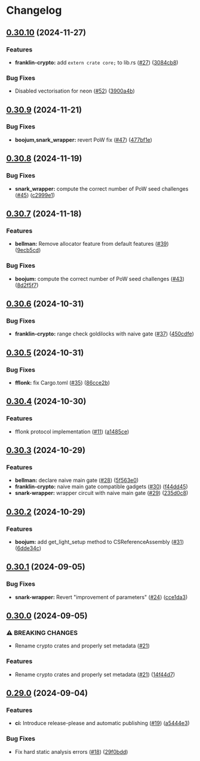 # Changelog

## [0.30.10](https://github.com/matter-labs/zksync-crypto/compare/v0.30.9...v0.30.10) (2024-11-27)


### Features

* **franklin-crypto:** add `extern crate core;` to lib.rs ([#27](https://github.com/matter-labs/zksync-crypto/issues/27)) ([3084cb8](https://github.com/matter-labs/zksync-crypto/commit/3084cb821965382d63cc6f5bc074cf6dcfaff84d))


### Bug Fixes

* Disabled vectorisation for neon ([#52](https://github.com/matter-labs/zksync-crypto/issues/52)) ([3900a4b](https://github.com/matter-labs/zksync-crypto/commit/3900a4b4b225545e9cc05ad7ebca570aac3dd300))

## [0.30.9](https://github.com/matter-labs/zksync-crypto/compare/v0.30.8...v0.30.9) (2024-11-21)


### Bug Fixes

* **boojum,snark_wrapper:** revert PoW fix ([#47](https://github.com/matter-labs/zksync-crypto/issues/47)) ([477bf1e](https://github.com/matter-labs/zksync-crypto/commit/477bf1e72e63ea758fc7d8520178a832c2eea0e3))

## [0.30.8](https://github.com/matter-labs/zksync-crypto/compare/v0.30.7...v0.30.8) (2024-11-19)


### Bug Fixes

* **snark_wrapper:** compute the correct number of PoW seed challenges ([#45](https://github.com/matter-labs/zksync-crypto/issues/45)) ([c2999e1](https://github.com/matter-labs/zksync-crypto/commit/c2999e11a9643f0c5174d106849085d2f908a3e2))

## [0.30.7](https://github.com/matter-labs/zksync-crypto/compare/v0.30.6...v0.30.7) (2024-11-18)


### Features

* **bellman:** Remove allocator feature from default features ([#39](https://github.com/matter-labs/zksync-crypto/issues/39)) ([9ecb5cd](https://github.com/matter-labs/zksync-crypto/commit/9ecb5cdbfa4f4a1157c349b56cc807c4a842ad49))


### Bug Fixes

* **boojum:** compute the correct number of PoW seed challenges ([#43](https://github.com/matter-labs/zksync-crypto/issues/43)) ([8d2f5f7](https://github.com/matter-labs/zksync-crypto/commit/8d2f5f74c7a7a22db2ca3212a2fc6653b3ee0c76))

## [0.30.6](https://github.com/matter-labs/zksync-crypto/compare/v0.30.5...v0.30.6) (2024-10-31)


### Bug Fixes

* **franklin-crypto:** range check goldilocks with naive gate ([#37](https://github.com/matter-labs/zksync-crypto/issues/37)) ([450cdfe](https://github.com/matter-labs/zksync-crypto/commit/450cdfe4cb2d6f1ffd616744129d217d5cec0126))

## [0.30.5](https://github.com/matter-labs/zksync-crypto/compare/v0.30.4...v0.30.5) (2024-10-31)


### Bug Fixes

* **fflonk:** fix Cargo.toml ([#35](https://github.com/matter-labs/zksync-crypto/issues/35)) ([86cce2b](https://github.com/matter-labs/zksync-crypto/commit/86cce2b833f3a4da0ba2bb3fa1c994447b0389bc))

## [0.30.4](https://github.com/matter-labs/zksync-crypto/compare/v0.30.3...v0.30.4) (2024-10-30)


### Features

* fflonk protocol implementation  ([#11](https://github.com/matter-labs/zksync-crypto/issues/11)) ([a1485ce](https://github.com/matter-labs/zksync-crypto/commit/a1485ce53f1a92892c4845f02f0fc3416899bd92))

## [0.30.3](https://github.com/matter-labs/zksync-crypto/compare/v0.30.2...v0.30.3) (2024-10-29)


### Features

* **bellman:** declare naive main gate ([#28](https://github.com/matter-labs/zksync-crypto/issues/28)) ([5f563e0](https://github.com/matter-labs/zksync-crypto/commit/5f563e06a0c0c76c1c232ef041c359e7256d333c))
* **franklin-crypto:** naive main gate compatible gadgets ([#30](https://github.com/matter-labs/zksync-crypto/issues/30)) ([f44dd45](https://github.com/matter-labs/zksync-crypto/commit/f44dd45ce587326bb6f0a0b84ce6096e191ca298))
* **snark-wrapper:** wrapper circuit with naive main gate ([#29](https://github.com/matter-labs/zksync-crypto/issues/29)) ([235d0c8](https://github.com/matter-labs/zksync-crypto/commit/235d0c8481b7079a07ccb621745a230194bb00ce))

## [0.30.2](https://github.com/matter-labs/zksync-crypto/compare/v0.30.1...v0.30.2) (2024-10-29)


### Features

* **boojum:** add get_light_setup method to CSReferenceAssembly ([#31](https://github.com/matter-labs/zksync-crypto/issues/31)) ([6dde34c](https://github.com/matter-labs/zksync-crypto/commit/6dde34c119bf7f0ff91734d513adc8b265d17d16))

## [0.30.1](https://github.com/matter-labs/zksync-crypto/compare/v0.30.0...v0.30.1) (2024-09-05)


### Bug Fixes

* **snark-wrapper:** Revert "improvement of parameters" ([#24](https://github.com/matter-labs/zksync-crypto/issues/24)) ([cce1da3](https://github.com/matter-labs/zksync-crypto/commit/cce1da378761dd76271730ad154e6f5b8a7675bb))

## [0.30.0](https://github.com/matter-labs/zksync-crypto/compare/v0.29.0...v0.30.0) (2024-09-05)


### ⚠ BREAKING CHANGES

* Rename crypto crates and properly set metadata ([#21](https://github.com/matter-labs/zksync-crypto/issues/21))

### Features

* Rename crypto crates and properly set metadata ([#21](https://github.com/matter-labs/zksync-crypto/issues/21)) ([14f44d7](https://github.com/matter-labs/zksync-crypto/commit/14f44d7c3054e02fe8fbaa093a4548b4b5d2f5cf))

## [0.29.0](https://github.com/matter-labs/zksync-crypto/compare/v0.28.0...v0.29.0) (2024-09-04)


### Features

* **ci:** Introduce release-please and automatic publishing ([#19](https://github.com/matter-labs/zksync-crypto/issues/19)) ([a5444e3](https://github.com/matter-labs/zksync-crypto/commit/a5444e35f5074c0f0de6a9556c49682c228d92de))


### Bug Fixes

* Fix hard static analysis errors ([#18](https://github.com/matter-labs/zksync-crypto/issues/18)) ([29f0bdd](https://github.com/matter-labs/zksync-crypto/commit/29f0bddac058f0c460c36e914616252e9eee736e))
